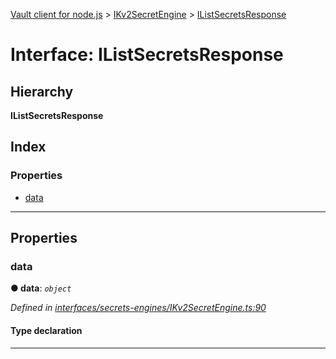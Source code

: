 [Vault client for node.js](../README.md) > [IKv2SecretEngine](../modules/ikv2secretengine.md) > [IListSecretsResponse](../interfaces/ikv2secretengine.ilistsecretsresponse.md)

# Interface: IListSecretsResponse

## Hierarchy

**IListSecretsResponse**

## Index

### Properties

* [data](ikv2secretengine.ilistsecretsresponse.md#data)

---

## Properties

<a id="data"></a>

###  data

**● data**: *`object`*

*Defined in [interfaces/secrets-engines/IKv2SecretEngine.ts:90](https://github.com/theogravity/vault-client/blob/a3d9e21/src/interfaces/secrets-engines/IKv2SecretEngine.ts#L90)*

#### Type declaration

___

